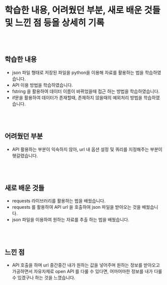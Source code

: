 # 학습한 내용, 어려웠던 부분, 새로 배운 것들 및 느낀 점 등을 상세히 기록
<br><br>

## 학습한 내용

- json 파일 형태로 저장된 파일을 python을 이용해 자료를 활용하는 법을 학습하였습니다.
- API 이용 방법을 학습하였습니다.
- fstring 을 활용하여 데이터 이름이 바뀌었을때 접근 하는 방법을 학습하였습니다.
- if문을 활용하여 데이터가 존재할때, 존재하지 않을때의 예외처리 방법을 학습하였습니다.

<br><br>

## 어려웠던 부분

- API 활용하는 부분이 익숙하지 않아, url 내 옵션 설정 및 쿼리를 지정해주는 부분이 헷갈렸습니다.

<br><br>

## 새로 배운 것들

- requests 라이브러리를 활용하는 법을 배웠습니다.
- requests 를 활용하여 API url 을 호출하여 json 파일을 받아오는 것을 배웠습니다.
- json 파일을 이용하여 원하는 자료를 추출 하는 법을 배웠습니다.

<br><br>

## 느낀 점

- API 호출을 하며 url 중간중간 내가 원하는 값을 넣어주며 원하는 정보를 받아오고 가공하면서 자유자제로 open API 를 다룰 수 있다면, 어마어마한 정보를 내가 다룰 수 있겠구나 하는 것을 느꼈습니다.